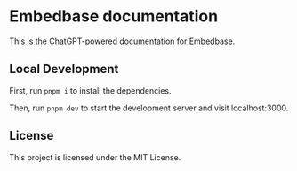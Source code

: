# Embedbase documentation 

This is the ChatGPT-powered documentation for [Embedbase](https://embedbase.xyz).

## Local Development

First, run `pnpm i` to install the dependencies.

Then, run `pnpm dev` to start the development server and visit localhost:3000.

## License

This project is licensed under the MIT License.
